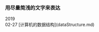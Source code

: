 ### 用尽量简浅的文字来表达

<div class="cu-timeline bg-gray">
    <div class="cu-time">2019</div>
    <!-- <div class="cu-item text-gray cur icon-evaluate_fill">
        <div class="content bg-white radius shadow-warp">
            <span>07-04</span> [关于可再生回收](lese.md)
        </div>
    </div> -->
    <div class="cu-item text-gray cur icon-evaluate_fill">
        <div class="content bg-white radius shadow-warp">
            <span>02-27</span> [计算机的数据结构](dataStructure.md)
        </div>
    </div>
</div>
